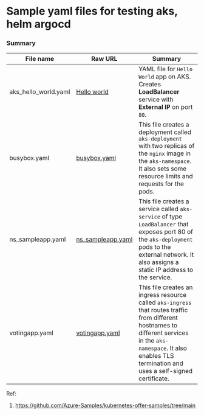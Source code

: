 # Sample yaml files for testing aks, helm argocd  

### Summary  


| File name | Raw URL | Summary |
| --------- | ------- | ------- |
| aks_hello_world.yaml | [Hello world](https://raw.githubusercontent.com/ishanslab/azuresamples/main/AKS/sampleyamls/aks_hello_world.yaml) | YAML file for `Hello World` app on AKS. Creates **LoadBalancer** service with **External IP** on port `80`. |
| busybox.yaml | [busybox.yaml](https://raw.githubusercontent.com/ishanslab/azuresamples/main/AKS/sampleyamls/busybox.yaml) | This file creates a deployment called `aks-deployment` with two replicas of the `nginx` image in the `aks-namespace`. It also sets some resource limits and requests for the pods. |
| ns_sampleapp.yaml | [ns_sampleapp.yaml](https://raw.githubusercontent.com/ishanslab/azuresamples/main/AKS/sampleyamls/ns_sampleapp.yaml) | This file creates a service called `aks-service` of type `LoadBalancer` that exposes port 80 of the `aks-deployment` pods to the external network. It also assigns a static IP address to the service. |
| votingapp.yaml | [votingapp.yaml](https://raw.githubusercontent.com/ishanslab/azuresamples/main/AKS/sampleyamls/votingapp.yaml) | This file creates an ingress resource called `aks-ingress` that routes traffic from different hostnames to different services in the `aks-namespace`. It also enables TLS termination and uses a self-signed certificate. |

















Ref:
1. https://github.com/Azure-Samples/kubernetes-offer-samples/tree/main
   
